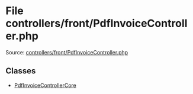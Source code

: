 File controllers/front/PdfInvoiceController.php
=========

Source: [controllers/front/PdfInvoiceController.php](https://github.com/PrestaShop/PrestaShop/blob/1.5.2.0/controllers/front/PdfInvoiceController.php)


Classes
-------

* [PdfInvoiceControllerCore](class.PdfInvoiceControllerCore.md)

